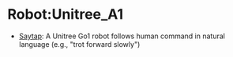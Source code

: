 # Robot:Unitree_A1

- [Saytap](https://github.com/KeplerC/oed-playground/tree/main/pages/datasets/utokyo_saytap_converted_externally_to_rlds.md): A Unitree Go1 robot follows human command in natural language (e.g., "trot forward slowly")
